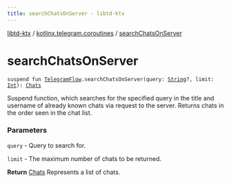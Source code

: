 ```yaml
---
title: searchChatsOnServer - libtd-ktx
---
```


[libtd-ktx](../index.html) / [kotlinx.telegram.coroutines](index.html) / [searchChatsOnServer](./search-chats-on-server.html)

# searchChatsOnServer

`suspend fun `[`TelegramFlow`](../kotlinx.telegram.core/-telegram-flow/index.html)`.searchChatsOnServer(query: `[`String`](https://kotlinlang.org/api/latest/jvm/stdlib/kotlin/-string/index.html)`?, limit: `[`Int`](https://kotlinlang.org/api/latest/jvm/stdlib/kotlin/-int/index.html)`): `[`Chats`](https://tdlibx.github.io/td/docs/org/drinkless/td/libcore/telegram/TdApi.Chats.html)

Suspend function, which searches for the specified query in the title and username of already
known chats via request to the server. Returns chats in the order seen in the chat list.

### Parameters

`query` - Query to search for.

`limit` - The maximum number of chats to be returned.

**Return**
[Chats](https://tdlibx.github.io/td/docs/org/drinkless/td/libcore/telegram/TdApi.Chats.html) Represents a list of chats.

